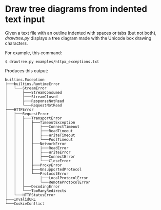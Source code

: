 # Draw tree diagrams from indented text input

Given a text file with an outline indented with spaces or tabs (but not both),
_drawtree.py_ displays a tree diagram made with the Unicode box drawing characters.

For example, this command:

```
$ drawtree.py examples/httpx_exceptions.txt
```

Produces this output:

```
builtins.Exception
├───builtins.RuntimeError
│   └───StreamError
│       ├───StreamConsumed
│       ├───StreamClosed
│       ├───ResponseNotRead
│       └───RequestNotRead
├───HTTPError
│   ├───RequestError
│   │   ├───TransportError
│   │   │   ├───TimeoutException
│   │   │   │   ├───ConnectTimeout
│   │   │   │   ├───ReadTimeout
│   │   │   │   ├───WriteTimeout
│   │   │   │   └───PoolTimeout
│   │   │   ├───NetworkError
│   │   │   │   ├───ReadError
│   │   │   │   ├───WriteError
│   │   │   │   ├───ConnectError
│   │   │   │   └───CloseError
│   │   │   ├───ProxyError
│   │   │   ├───UnsupportedProtocol
│   │   │   └───ProtocolError
│   │   │       ├───LocalProtocolError
│   │   │       └───RemoteProtocolError
│   │   ├───DecodingError
│   │   └───TooManyRedirects
│   └───HTTPStatusError
├───InvalidURL
└───CookieConflict
```
